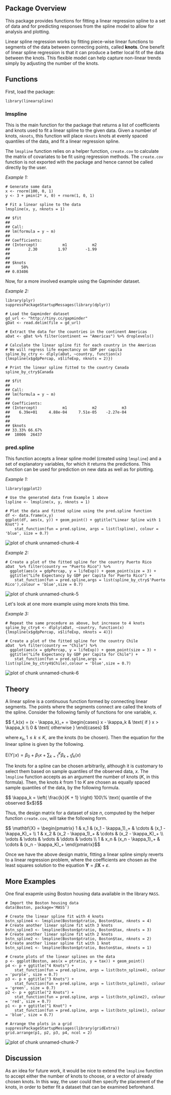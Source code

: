 Package Overview
----------------

This package provides functions for fitting a linear regression spline
to a set of data and for predicting responses from the spline model to
allow for analysis and plotting.

Linear spline regression works by fitting piece-wise linear functions to
segments of the data between connecting points, called **knots**. One
benefit of linear spline regression is that it can produce a better
local fit of the data between the knots. This flexible model can help
capture non-linear trends simply by adjusting the number of the knots.

Functions
---------

First, load the package:

    library(linearspline)

### lmspline

This is the main function for the package that returns a list of
coefficients and knots used to fit a linear spline to the given data.
Given a number of knots, `nknots`, this function will place `nknots`
knots at evenly spaced quantiles of the data, and fit a linear
regression spline.

The `lmspline` function relies on a helper function, `create.cov` to
calculate the matrix of covariates to be fit using regression methods.
The `create.cov` function is not exported with the package and hence
cannot be called directly by the user.

*Example 1:*

    # Generate some data
    x <- rnorm(100, 0, 1)
    y <- 3 + pmin(2* x, 0) + rnorm(1, 0, 1)

    # Fit a linear spline to the data
    lmspline(x, y, nknots = 1)

    ## $fit
    ## 
    ## Call:
    ## lm(formula = y ~ m)
    ## 
    ## Coefficients:
    ## (Intercept)           m1           m2  
    ##        2.30         1.97        -1.99  
    ## 
    ## 
    ## $knots
    ##     50% 
    ## 0.03406

Now, for a more involved example using the Gapminder dataset.

*Example 2:*

    library(plyr)
    suppressPackageStartupMessages(library(dplyr))

    # Load the Gapminder dataset
    gd_url <- "http://tiny.cc/gapminder"
    gDat <- read.delim(file = gd_url)

    # Extract the data for the countries in the continent Americas
    aDat <- gDat %>% filter(continent == "Americas") %>% droplevels()

    # Calculate the linear spline fit for each country in the Americas
    # We will regress life expectancy on GDP per capita
    spline_by_ctry <- dlply(aDat, ~country, function(x){lmspline(x$gdpPercap, x$lifeExp, nknots = 2)})

    # Print the linear spline fitted to the country Canada
    spline_by_ctry$Canada

    ## $fit
    ## 
    ## Call:
    ## lm(formula = y ~ m)
    ## 
    ## Coefficients:
    ## (Intercept)           m1           m2           m3  
    ##    6.39e+01     4.88e-04     7.51e-05    -2.27e-04  
    ## 
    ## 
    ## $knots
    ## 33.33% 66.67% 
    ##  18006  26437

### pred.spline

This function accepts a linear spline model (created using `lmspline`)
and a set of explanatory variables, for which it returns the
predictions. This function can be used for prediction on new data as
well as for plotting.

*Example 1:*

    library(ggplot2)

    # Use the generated data from Example 1 above
    lspline <- lmspline(x, y, nknots = 1)

    # Plot the data and fitted spline using the pred.spline function
    df <- data.frame(x,y)
    ggplot(df, aes(x, y)) + geom_point() + ggtitle("Linear Spline with 1 Knot") +
        stat_function(fun = pred.spline, args = list(lspline), colour = 'blue', size = 0.7)

![plot of chunk
unnamed-chunk-4](./overview_files/figure-markdown_strict/unnamed-chunk-4.png)

*Example 2:*

    # Create a plot of the fitted spline for the country Puerto Rico
    aDat  %>% filter(country == "Puerto Rico") %>% 
      ggplot(aes(x = gdpPercap, y = lifeExp)) + geom_point(size = 3) + 
      ggtitle("Life Expectancy by GDP per Capita for Puerto Rico") + 
        stat_function(fun = pred.spline,args = list(spline_by_ctry$'Puerto Rico'),colour = 'blue',size = 0.7)

![plot of chunk
unnamed-chunk-5](./overview_files/figure-markdown_strict/unnamed-chunk-5.png)

Let's look at one more example using more knots this time.

*Example 3:*

    # Repeat the same procedure as above, but increase to 4 knots
    spline_by_ctry4 <- dlply(aDat, ~country, function(x){lmspline(x$gdpPercap, x$lifeExp, nknots = 4)})

    # Create a plot of the fitted spline for the country Chile
    aDat  %>% filter(country == "Chile") %>% 
      ggplot(aes(x = gdpPercap, y = lifeExp)) + geom_point(size = 3) + 
      ggtitle("Life Expectancy by GDP per Capita for Chile") + 
        stat_function(fun = pred.spline,args = list(spline_by_ctry4$Chile),colour = 'blue',size = 0.7)

![plot of chunk
unnamed-chunk-6](./overview_files/figure-markdown_strict/unnamed-chunk-6.png)

Theory
------

A linear spline is a continuous function formed by connecting linear
segments. The points where the segments connect are called the knots of
the spline. Consider the following family of functions for one variable,
*x*.

\$\$ f\_k(x) = (x - \\kappa\_k)\_+ = 
\\begin{cases} 
x - \\kappa\_k & \\text{ if } x \> \\kappa\_k \\\\
0 & \\text{ otherwise }
\\end{cases} \$\$

where *κ*<sub>*k*</sub>, 1 ≤ *k* ≤ *K*,  are the knots (to be chosen).
Then the equation for the linear spline is given by the following.

E(*Y*∣*x*) = *β*<sub>0</sub> + *β*<sub>1</sub>*x* + ∑<sub>*k* = 1</sub><sup>*K*</sup>*β*<sub>*k* + 1</sub>*f*<sub>*k*</sub>(*x*)

The knots for a spline can be chosen arbitrarily, although it is
customary to select them based on sample quantiles of the observed data,
*x*. The `lmspline` function accepts as an argument the number of knots
(*K*, in this formula). Then, the knots *k* from 1 to *K* are chosen as
equally spaced sample quantiles of the data, by the following formula.

\$\$ \\kappa\_k = \\left( \\frac{k}{K + 1} \\right) 100\\% \\text{  quantile of the observed \$x\$}\$\$

Thus, the design matrix for a dataset of size *n*, computed by the
helper function `create.cov`, will take the following form.

\$\$ \\mathbf{X} =
 \\begin{pmatrix}
  1 & x\_1 & (x\_1 - \\kappa\_1)\_+ & \\cdots & (x\_1 - \\kappa\_K)\_+ \\\\
  1 & x\_2 & (x\_2 - \\kappa\_1)\_+ & \\cdots & (x\_2 - \\kappa\_K)\_+ \\\\
  \\vdots  & \\vdots  & \\vdots & \\ddots & \\vdots  \\\\
  1 & x\_n & (x\_n - \\kappa\_1)\_+ & \\cdots & (x\_n - \\kappa\_K)\_+
 \\end{pmatrix}\$\$

Once we have the above design matrix, fitting a linear spline simply
reverts to a linear regression problem, where the coefficients are
chosen as the least squares solution to the equation
**Y** = *β***X** + *ε*.

More Examples
-------------

One final exapmle using Boston housing data available in the library
`MASS`.

    # Import the Boston housing data
    data(Boston, package='MASS')

    # Create the linear spline fit with 4 knots
    bstn_spline4 <- lmspline(Boston$ptratio, Boston$tax, nknots = 4)
    # Create another linear spline fit with 3 knots
    bstn_spline3 <- lmspline(Boston$ptratio, Boston$tax, nknots = 3)
    # Create another linear spline fit with 2 knots
    bstn_spline2 <- lmspline(Boston$ptratio, Boston$tax, nknots = 2)
    # Create another linear spline fit with 1 knot
    bstn_spline1 <- lmspline(Boston$ptratio, Boston$tax, nknots = 1)

    # Create plots of the linear splines on the data
    p <- ggplot(Boston, aes(x = ptratio, y = tax)) + geom_point()
    p4 <- p + ggtitle("4 Knots") + 
        stat_function(fun = pred.spline, args = list(bstn_spline4), colour = 'purple', size = 0.7)
    p3 <- p + ggtitle("3 Knots") + 
        stat_function(fun = pred.spline, args = list(bstn_spline3), colour = 'green', size = 0.7)
    p2 <- p + ggtitle("2 Knots") + 
        stat_function(fun = pred.spline, args = list(bstn_spline2), colour = 'red', size = 0.7)
    p1 <- p + ggtitle("1 Knot") + 
        stat_function(fun = pred.spline, args = list(bstn_spline1), colour = 'blue', size = 0.7)

    # Arrange the plots in a grid
    suppressPackageStartupMessages(library(gridExtra))
    grid.arrange(p1, p2, p3, p4, ncol = 2)

![plot of chunk
unnamed-chunk-7](./overview_files/figure-markdown_strict/unnamed-chunk-7.png)

Discussion
----------

As an idea for future work, it would be nice to extend the `lmspline`
function to accept either the number of knots to choose, or a vector of
already chosen knots. In this way, the user could then specify the
placement of the knots, in order to better fit a dataset that can be
examined beforehand.
